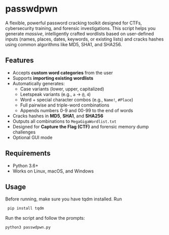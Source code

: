 # passwdpwn

A flexible, powerful password cracking toolkit designed for CTFs, cybersecurity training, and forensic investigations. This script helps you generate *massive*, intelligently crafted wordlists based on user-defined inputs (names, places, dates, keywords, or existing lists) and cracks hashes using common algorithms like MD5, SHA1, and SHA256.

## Features

- Accepts **custom word categories** from the user
- Supports **importing existing wordlists**
- Automatically generates:
  - Case variants (lower, upper, capitalized)
  - Leetspeak variants (e.g., `a` → `@`, `4`)
  - Word + special character combos (e.g., `Name!`, `#Place`)
  - Full pairwise and triple-word combinations
  - Appends numbers 0-9 and 00-99 to the end of words
- Cracks hashes in **MD5**, **SHA1**, and **SHA256**
- Outputs all combinations to `MegaGigaWordlist.txt`
- Designed for **Capture the Flag (CTF)** and forensic memory dump challenges
- Optional GUI mode

## Requirements

- Python 3.6+
- Works on Linux, macOS, and Windows

## Usage

Before running, make sure you have tqdm installed. Run
```bash
 pip install tqdm   
```

Run the script and follow the prompts:

```bash
python3 passwdpwn.py
```
